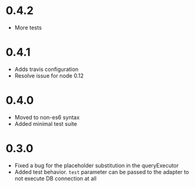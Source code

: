 # 0.4.2

- More tests

# 0.4.1

- Adds travis configuration
- Resolve issue for node 0.12

# 0.4.0

- Moved to non-es6 syntax
- Added minimal test suite

# 0.3.0

- Fixed a bug for the placeholder substitution in the queryExecutor
- Added test behavior. `test` parameter can be passed to the adapter to not execute DB connection at all
